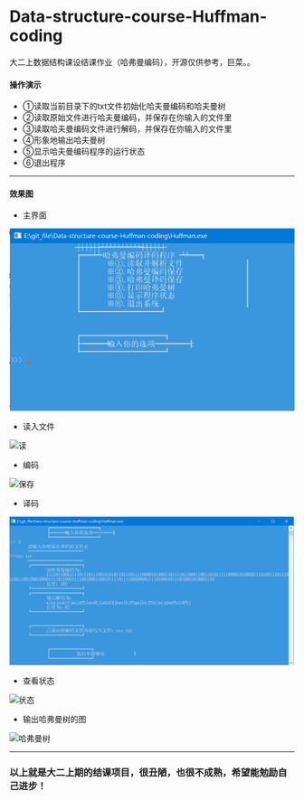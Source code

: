 # Data-structure-course-Huffman-coding
大二上数据结构课设结课作业（哈弗曼编码），开源仅供参考，巨菜。。



#### 操作演示

* ①读取当前目录下的txt文件初始化哈夫曼编码和哈夫曼树
* ②读取原始文件进行哈夫曼编码，并保存在你输入的文件里
* ③读取哈夫曼编码文件进行解码，并保存在你输入的文件里
* ④形象地输出哈夫曼树
* ⑤显示哈夫曼编码程序的运行状态
* ⑥退出程序

---

#### 效果图

* 主界面

![主界面](./1.png)

* 读入文件

![读](E:\git_file\Data-structure-course-Huffman-coding\2.png)

* 编码

![保存](E:\git_file\Data-structure-course-Huffman-coding\3.png)

* 译码

![](./4.png)

* 查看状态

![状态](E:\git_file\Data-structure-course-Huffman-coding\6.png)

* 输出哈弗曼树的图

![哈弗曼树](E:\git_file\Data-structure-course-Huffman-coding\5.png)

----



### 以上就是大二上期的结课项目，很丑陋，也很不成熟，希望能勉励自己进步！

